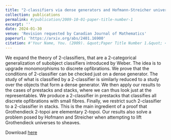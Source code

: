 ```yaml
---
title: "2-classifiers via dense generators and Hofmann-Streicher universe in stacks"
collection: publications
permalink: #/publication/2009-10-01-paper-title-number-1
excerpt: ''
date: 2024-01-30
venue: 'Revision requested by Canadian Journal of Mathematics'
paperurl: 'https://arxiv.org/abs/2401.16900'
citation: #'Your Name, You. (2009). &quot;Paper Title Number 1.&quot; <i>Journal 1</i>. 1(1).'
---
```

We expand the theory of 2-classifiers, that are a 2-categorical generalization of subobject classifiers introduced by Weber. The idea is to upgrade monomorphisms to discrete opfibrations. We prove that the conditions of 2-classifier can be checked just on a dense generator. The study of what is classified by a 2-classifier is similarly reduced to a study over the objects that form a dense generator. We then apply our results to the cases of prestacks and stacks, where we can thus look just at the representables. We produce a 2-classifier in prestacks that classifies all discrete opfibrations with small fibres. Finally, we restrict such 2-classifier to a 2-classifier in stacks. This is the main ingredient of a proof that Grothendieck 2-topoi are elementary 2-topoi. Our results also solve a problem posed by Hofmann and Streicher when attempting to lift Grothendieck universes to sheaves.

Download [here](https://arxiv.org/abs/2401.16900)
